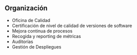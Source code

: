 ##  Organización

 - Oficina de Calidad
  - Certificación de nivel de calidad de versiones de software
  - Mejora continua de procesos
  - Recogida y reporting de métricas
  - Auditorías
  - Gestión de Despliegues